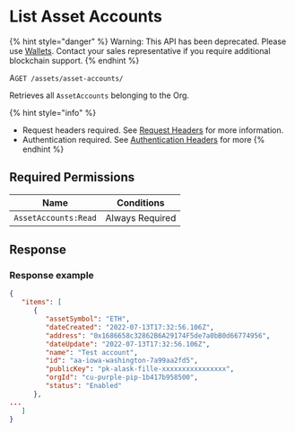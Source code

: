 # List Asset Accounts

{% hint style="danger" %}
Warning: This API has been deprecated.  Please use [Wallets](../../wallets/).  Contact your sales representative if you require additional blockchain support. &#x20;
{% endhint %}



A`GET /assets/asset-accounts/`

Retrieves all `AssetAccounts` belonging to the Org.

{% hint style="info" %}
* Request headers required. See [Request Headers](../../../getting-started/request-headers.md) for more information.
* Authentication required. See [Authentication Headers](../../../getting-started/request-headers.md#authentication-headers) for more
{% endhint %}

## Required Permissions

| Name                 | Conditions      |
| -------------------- | --------------- |
| `AssetAccounts:Read` | Always Required |

## Response <a href="#response" id="response"></a>

### Response example <a href="#response-example" id="response-example"></a>

```json
{
   "items": [
      {
         "assetSymbol": "ETH",
         "dateCreated": "2022-07-13T17:32:56.106Z",
         "address": "0x1686658c32862B6A29174F5de7a0bB0d66774956",
         "dateUpdate": "2022-07-13T17:32:56.106Z",
         "name": "Test account",
         "id": "aa-iowa-washington-7a99aa2fd5",
         "publicKey": "pk-alask-fille-xxxxxxxxxxxxxxxx",
         "orgId": "cu-purple-pip-1b417b958500",
         "status": "Enabled"
      }, 
...
   ]
}

```
